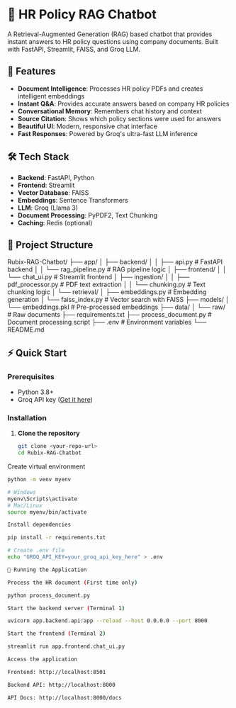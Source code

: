 # 🤖 HR Policy RAG Chatbot

A Retrieval-Augmented Generation (RAG) based chatbot that provides instant answers to HR policy questions using company documents. Built with FastAPI, Streamlit, FAISS, and Groq LLM.

## 🚀 Features

- **Document Intelligence**: Processes HR policy PDFs and creates intelligent embeddings
- **Instant Q&A**: Provides accurate answers based on company HR policies
- **Conversational Memory**: Remembers chat history and context
- **Source Citation**: Shows which policy sections were used for answers
- **Beautiful UI**: Modern, responsive chat interface
- **Fast Responses**: Powered by Groq's ultra-fast LLM inference

## 🛠️ Tech Stack

- **Backend**: FastAPI, Python
- **Frontend**: Streamlit
- **Vector Database**: FAISS
- **Embeddings**: Sentence Transformers
- **LLM**: Groq (Llama 3)
- **Document Processing**: PyPDF2, Text Chunking
- **Caching**: Redis (optional)

## 📁 Project Structure


Rubix-RAG-Chatbot/
├── app/
│ ├── backend/
│ │ ├── api.py # FastAPI backend
│ │ └── rag_pipeline.py # RAG pipeline logic
│ ├── frontend/
│ │ └── chat_ui.py # Streamlit frontend
│ ├── ingestion/
│ │ ├── pdf_processor.py # PDF text extraction
│ │ └── chunking.py # Text chunking logic
│ └── retrieval/
│ ├── embeddings.py # Embedding generation
│ └── faiss_index.py # Vector search with FAISS
├── models/
│ └── embeddings.pkl # Pre-processed embeddings
├── data/
│ └── raw/ # Raw documents
├── requirements.txt
├── process_document.py # Document processing script
├── .env # Environment variables
└── README.md


## ⚡ Quick Start

### Prerequisites

- Python 3.8+
- Groq API key ([Get it here](https://console.groq.com/))

### Installation

1. **Clone the repository**
   ```bash
   git clone <your-repo-url>
   cd Rubix-RAG-Chatbot

Create virtual environment
```bash
python -m venv myenv

# Windows
myenv\Scripts\activate
# Mac/Linux
source myenv/bin/activate

Install dependencies

pip install -r requirements.txt

# Create .env file
echo "GROQ_API_KEY=your_groq_api_key_here" > .env

🚀 Running the Application

Process the HR document (First time only)

python process_document.py

Start the backend server (Terminal 1)

uvicorn app.backend.api:app --reload --host 0.0.0.0 --port 8000

Start the frontend (Terminal 2)

streamlit run app.frontend.chat_ui.py

Access the application

Frontend: http://localhost:8501

Backend API: http://localhost:8000

API Docs: http://localhost:8000/docs
